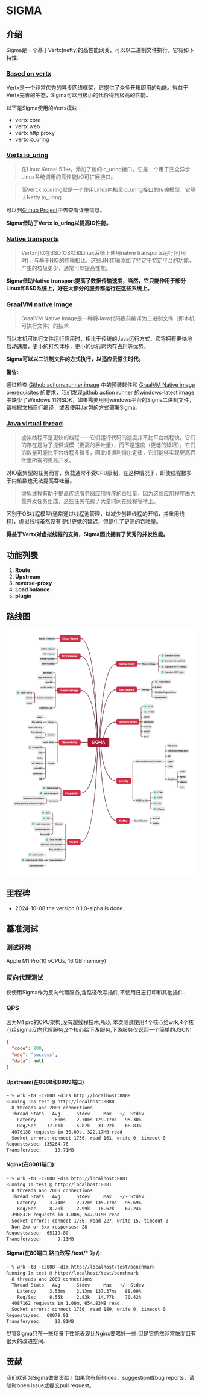 # SIGMA

## 介绍

Sigma是一个基于Vertx(netty)的高性能网关，可以以二进制文件执行，它有如下特性:

### [Based on vertx](https://vertx.io/)

Vertx是一个非常优秀的异步网络框架，它提供了众多开箱即用的功能。得益于Vertx完善的生态，Sigma可以用极小的代价得到极高的性能。

以下是Sigma使用的Vertx模块：

- vertx core
- vertx web
- vertx http proxy
- vertx io_uring

### [Vertx io_uring](https://vertx.io/docs/vertx-io_uring-incubator/java/)

> 在Linux Kernel 5.1中，添加了新的io_uring接口，它是一个用于完全异步Linux系统调用的高性能I/O可扩展接口。

> 而Vert.x io_uring就是一个使用Linux内核里io_uring接口的传输模型，它基于Netty io_uring,

可以到[Github Project](https://github.com/netty/netty-incubator-transport-io_uring)中去查看详细信息。

**Sigma借助了Vertx io_uring以提高IO性能。**

### [Native transports](https://netty.io/wiki/native-transports.html)

> Vertx可以在BSD(OSX)和Linux系统上使用native transports运行(可用时)，与基于NIO的传输相比，这些JNI传输添加了特定于特定平台的功能，产生的垃圾更少，通常可以提高性能。

**Sigma借助Native transport提高了数据传输速度，当然，它只能作用于部分Linux和BSD系统上，好在大部分的服务都运行在这些系统上。**

### [GraalVM native image](https://www.graalvm.org/latest/reference-manual/native-image/)

> GraalVM Native Image是一种将Java代码提前编译为二进制文件（即本机可执行文件）的技术

当以本机可执行文件运行应用时，相比于传统的Java运行方式，它将拥有更快地启动速度，更小的打包体积，更小的运行时内存占用等优势。

**Sigma可以以二进制文件的方式执行，以适应云原生时代。**

**警告:**

通过检查 [Github actions runner image](https://github.com/actions/runner-images?tab=readme-ov-file) 中的预装软件和
[GraalVM Native image prerequisites](https://www.graalvm.org/latest/reference-manual/native-image/#prerequisites)
的要求，我们发现github action runner 的windows-latest image中缺少了Windows 11的SDK，如果需要用到windows平台的Sigma二进制文件，请根据文档自行编译，或者使用Jar包的方式部署Sigma。

### [Java virtual thread](https://openjdk.org/jeps/444)

> 虚拟线程不是更快的线程——它们运行代码的速度并不比平台线程快。它们的存在是为了提供规模（更高的吞吐量），而不是速度（更低的延迟）。它们的数量可能比平台线程多得多，因此根据利特尔定律，它们能够实现更高吞吐量所需的更高并发。

对IO密集型的任务而言，负载通常不受CPU限制，在这种情况下，即使线程数多于内核数也无法提高吞吐量。

> 虚拟线程有助于提高传统服务器应用程序的吞吐量，因为这些应用程序由大量并发任务组成，这些任务花费了大量时间在线程等待上。

区别于OS线程模型(通常通过线程池管理，以减少创建线程的开销，并重用线程)，虚拟线程虽然没有提供更低的延迟，但提供了更高的吞吐量。

**得益于Vertx对虚拟线程的支持，Sigma因此拥有了优秀的并发性能。**

## 功能列表

1. **Route**
2. **Upstream**
3. **reverse-proxy**
4. **Load balance**
5. **plugin**

## 路线图

![ROADMAP](./image/SIGMA-ROADMAP-V0.1.0-ALPHA.png)

## 里程碑

- 2024-10-08 the version 0.1.0-alpha is done.

## 基准测试

### 测试环境

Apple M1 Pro(10 vCPUs, 16 GB memory)

### 反向代理测试

仅使用Sigma作为反向代理服务,含路径改写插件,不使用日志打印和其他插件.

### QPS

因为M1
pro的CPU架构,没有超线程技术,所以,本次测试使用4个核心给wrk,4个核心给sigma反向代理服务,2个核心给下游服务,下游服务仅返回一个简单的JSON:

```json
{
  "code": 200,
  "msg": "success",
  "data": null
}
```

#### Upstream(在8888和8889端口)

```wiki
~ % wrk -t8 -c2000 -d30s http://localhost:8888
Running 30s test @ http://localhost:8888
  8 threads and 2000 connections
  Thread Stats   Avg      Stdev     Max   +/- Stdev
    Latency     1.60ms    2.70ms 129.17ms   95.30%
    Req/Sec    17.01k     5.87k   31.22k    68.83%
  4070138 requests in 30.09s, 322.17MB read
  Socket errors: connect 1756, read 161, write 0, timeout 0
Requests/sec: 135264.76
Transfer/sec:     10.71MB
```

#### Nginx(在8081端口):

```wiki
~ % wrk -t8 -c2000 -d1m http://localhost:8081
Running 1m test @ http://localhost:8081
  8 threads and 2000 connections
  Thread Stats   Avg      Stdev     Max   +/- Stdev
    Latency     3.74ms    2.32ms 135.17ms   95.69%
    Req/Sec     8.20k     2.99k   16.62k    67.24%
  3908370 requests in 1.00m, 547.91MB read
  Socket errors: connect 1756, read 227, write 15, timeout 0
  Non-2xx or 3xx responses: 28
Requests/sec:  65119.80
Transfer/sec:      9.13MB
```

#### Sigma(在80端口,路由改写 /test/* 为 /):

```wiki
~ % wrk -t8 -c2000 -d1m http://localhost/test/benchmark   
Running 1m test @ http://localhost/test/benchmark
  8 threads and 2000 connections
  Thread Stats   Avg      Stdev     Max   +/- Stdev
    Latency     3.53ms    2.13ms 137.37ms   88.09%
    Req/Sec     8.55k     2.83k   14.77k    70.42%
  4087162 requests in 1.00m, 654.83MB read
  Socket errors: connect 1756, read 189, write 0, timeout 0
Requests/sec:  68079.91
Transfer/sec:     10.91MB
```

尽管Sigma只在一些场景下性能表现比Nginx要略好一些,但是它仍然非常快而且有很大的改进空间.

## 贡献

我们欢迎为Sigma做出贡献！如果您有任何idea、suggestion或bug reports，请随时open issue或提交pull request。